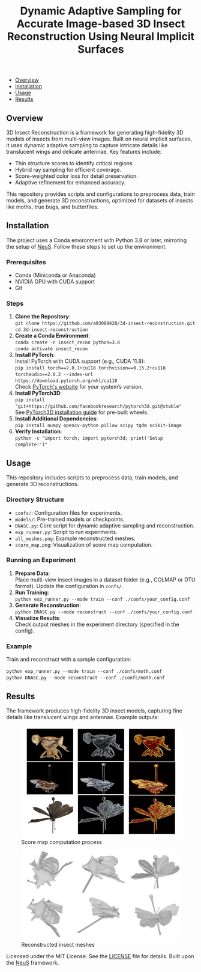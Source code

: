 <!DOCTYPE html>
<html lang="en">
<head>
    <meta charset="UTF-8">
    <meta name="viewport" content="width=device-width, initial-scale=1.0">
    

</head>
<body>
    <header>
        <h1>Dynamic Adaptive Sampling for Accurate Image-based 3D Insect Reconstruction Using Neural Implicit Surfaces
</h1>
    </header>
    <nav>
        <ul>
            <li><a href="#overview">Overview</a></li>
            <li><a href="#installation">Installation</a></li>
            <li><a href="#usage">Usage</a></li>
            <li><a href="#results">Results</a></li>
        </ul>
    </nav>
    <section id="overview">
        <h2>Overview</h2>
        <p>3D Insect Reconstruction is a framework for generating high-fidelity 3D models of insects from multi-view images. Built on neural implicit surfaces, it uses dynamic adaptive sampling to capture intricate details like translucent wings and delicate antennae. Key features include:</p>
        <ul>
            <li>Thin structure scores to identify critical regions.</li>
            <li>Hybrid ray sampling for efficient coverage.</li>
            <li>Score-weighted color loss for detail preservation.</li>
            <li>Adaptive refinement for enhanced accuracy.</li>
        </ul>
        <p>This repository provides scripts and configurations to preprocess data, train models, and generate 3D reconstructions, optimized for datasets of insects like moths, true bugs, and butterflies.</p>
    </section>
    <section id="installation">
        <h2>Installation</h2>
        <p>The project uses a Conda environment with Python 3.8 or later, mirroring the setup of <a href="https://github.com/Totoro97/NeuS">NeuS</a>. Follow these steps to set up the environment.</p>
        <h3>Prerequisites</h3>
        <ul>
            <li>Conda (Miniconda or Anaconda)</li>
            <li>NVIDIA GPU with CUDA support</li>
            <li>Git</li>
        </ul>
        <h3>Steps</h3>
        <ol>
            <li><strong>Clone the Repository</strong>:<br>
                <code>git clone https://github.com/a93088428/3d-insect-reconstruction.git</code><br>
                <code>cd 3d-insect-reconstruction</code>
            </li>
            <li><strong>Create a Conda Environment</strong>:<br>
                <code>conda create -n insect_recon python=3.8</code><br>
                <code>conda activate insect_recon</code>
            </li>
            <li><strong>Install PyTorch</strong>:<br>
                Install PyTorch with CUDA support (e.g., CUDA 11.8):<br>
                <code>pip install torch==2.0.1+cu118 torchvision==0.15.2+cu118 torchaudio==2.0.2 --index-url https://download.pytorch.org/whl/cu118</code><br>
                Check <a href="https://pytorch.org/get-started/locally/">PyTorch's website</a> for your system’s version.
            </li>
            <li><strong>Install PyTorch3D</strong>:<br>
                <code>pip install "git+https://github.com/facebookresearch/pytorch3d.git@stable"</code><br>
                See <a href="https://github.com/facebookresearch/pytorch3d#installation">PyTorch3D installation guide</a> for pre-built wheels.
            </li>
            <li><strong>Install Additional Dependencies</strong>:<br>
                <code>pip install numpy opencv-python pillow scipy tqdm scikit-image</code>
            </li>
            <li><strong>Verify Installation</strong>:<br>
                <code>python -c "import torch; import pytorch3d; print('Setup complete!')"</code>
            </li>
        </ol>
    </section>
    <section id="usage">
        <h2>Usage</h2>
        <p>This repository includes scripts to preprocess data, train models, and generate 3D reconstructions.</p>
        <h3>Directory Structure</h3>
        <ul>
            <li><code>confs/</code>: Configuration files for experiments.</li>
            <li><code>models/</code>: Pre-trained models or checkpoints.</li>
            <li><code>DNASC.py</code>: Core script for dynamic adaptive sampling and reconstruction.</li>
            <li><code>exp_runner.py</code>: Script to run experiments.</li>
            <li><code>all_meshes.png</code>: Example reconstructed meshes.</li>
            <li><code>score_map.png</code>: Visualization of score map computation.</li>
        </ul>
        <h3>Running an Experiment</h3>
        <ol>
            <li><strong>Prepare Data</strong>:<br>
                Place multi-view insect images in a dataset folder (e.g., COLMAP or DTU format). Update the configuration in <code>confs/</code>.
            </li>
            <li><strong>Run Training</strong>:<br>
                <code>python exp_runner.py --mode train --conf ./confs/your_config.conf</code>
            </li>
            <li><strong>Generate Reconstruction</strong>:<br>
                <code>python DNASC.py --mode reconstruct --conf ./confs/your_config.conf</code>
            </li>
            <li><strong>Visualize Results</strong>:<br>
                Check output meshes in the experiment directory (specified in the config).
            </li>
        </ol>
        <h3>Example</h3>
        <p>Train and reconstruct with a sample configuration:</p>
        <code>python exp_runner.py --mode train --conf ./confs/moth.conf</code><br>
        <code>python DNASC.py --mode reconstruct --conf ./confs/moth.conf</code>
    </section>
    <section id="results">
        <h2>Results</h2>
        <p>The framework produces high-fidelity 3D insect models, capturing fine details like translucent wings and antennae. Example outputs:</p>
        <figure>
            <img src="score_map.png" alt="Score map computation process">
            <figcaption>Score map computation process</figcaption>
        </figure>
        <figure>
            <img src="all_meshes.png" alt="Reconstructed insect meshes">
            <figcaption>Reconstructed insect meshes</figcaption>
        </figure>
    </section>
    <footer>
        <p>Licensed under the MIT License. See the <a href="LICENSE">LICENSE</a> file for details. Built upon the <a href="https://github.com/Totoro97/NeuS">NeuS</a> framework.</p>
    </footer>
</body>
</html>
